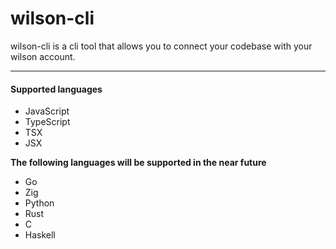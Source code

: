 # wilson-cli

wilson-cli is a cli tool that allows you to connect your codebase with your wilson account.

---

#### Supported languages

- JavaScript
- TypeScript
- TSX
- JSX

**The following languages will be supported in the near future**

- Go
- Zig
- Python
- Rust
- C
- Haskell


